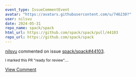 ```yaml
---
event_type: IssueCommentEvent
avatar: "https://avatars.githubusercontent.com/u/746230?"
user: nilsvu
date: 2024-05-31
repo_name: spack/spack
html_url: https://github.com/spack/spack/pull/44103
repo_url: https://github.com/spack/spack
---
```


<a href='https://github.com/nilsvu' target='_blank'>nilsvu</a> commented on issue <a href='https://github.com/spack/spack/pull/44103' target='_blank'>spack/spack#44103</a>.

<small>I marked this PR "ready for review"....</small>

<a href='https://github.com/spack/spack/pull/44103' target='_blank'>View Comment</a>